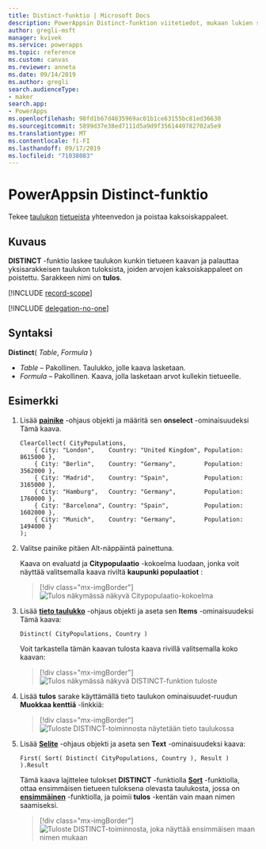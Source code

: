 ```yaml
---
title: Distinct-funktio | Microsoft Docs
description: PowerAppsin Distinct-funktion viitetiedot, mukaan lukien syntaksi ja esimerkkejä
author: gregli-msft
manager: kvivek
ms.service: powerapps
ms.topic: reference
ms.custom: canvas
ms.reviewer: anneta
ms.date: 09/14/2019
ms.author: gregli
search.audienceType:
- maker
search.app:
- PowerApps
ms.openlocfilehash: 98fd1b67d4835969ac01b1ce63155bc81ed36630
ms.sourcegitcommit: 5899d37e38ed7111d5a9d9f3561449782702a5e9
ms.translationtype: MT
ms.contentlocale: fi-FI
ms.lasthandoff: 09/17/2019
ms.locfileid: "71038083"
---
```

# <a name="distinct-function-in-powerapps"></a>PowerAppsin Distinct-funktio
Tekee [taulukon](../working-with-tables.md#records) [tietueista](../working-with-tables.md) yhteenvedon ja poistaa kaksoiskappaleet.

## <a name="description"></a>Kuvaus
**DISTINCT** -funktio laskee taulukon kunkin tietueen kaavan ja palauttaa yksisarakkeisen taulukon tuloksista, joiden arvojen kaksoiskappaleet on poistettu.  Sarakkeen nimi on **tulos**.  

[!INCLUDE [record-scope](../../../includes/record-scope.md)]

[!INCLUDE [delegation-no-one](../../../includes/delegation-no-one.md)]

## <a name="syntax"></a>Syntaksi
**Distinct**( *Table*, *Formula* )

* *Table* – Pakollinen.  Taulukko, jolle kaava lasketaan.
* *Formula* – Pakollinen.  Kaava, jolla lasketaan arvot kullekin tietueelle.

## <a name="example"></a>Esimerkki

1. Lisää [**painike**](../controls/control-button.md) -ohjaus objekti ja määritä sen **onselect** -ominaisuudeksi Tämä kaava.

    ```powerapps-dot
    ClearCollect( CityPopulations,
        { City: "London",    Country: "United Kingdom", Population: 8615000 },
        { City: "Berlin",    Country: "Germany",        Population: 3562000 },
        { City: "Madrid",    Country: "Spain",          Population: 3165000 },
        { City: "Hamburg",   Country: "Germany",        Population: 1760000 },
        { City: "Barcelona", Country: "Spain",          Population: 1602000 },
        { City: "Munich",    Country: "Germany",        Population: 1494000 }
    );
    ```

1. Valitse painike pitäen Alt-näppäintä painettuna.

    Kaava on evaluatd ja **Citypopulaatio** -kokoelma luodaan, jonka voit näyttää valitsemalla kaava riviltä **kaupunki populaatiot** :

    > [!div class="mx-imgBorder"]
    > ![Tulos näkymässä näkyvä Citypopulaatio-kokoelma](media/function-distinct/citypopulations-create.png)

1. Lisää [**tieto taulukko**](../controls/control-data-table.md) -ohjaus objekti ja aseta sen **Items** -ominaisuudeksi Tämä kaava:

    ```powerapps-dot
    Distinct( CityPopulations, Country )
    ```

    Voit tarkastella tämän kaavan tulosta kaava rivillä valitsemalla koko kaavan:

    > [!div class="mx-imgBorder"]
    > ![Tulos näkymässä näkyvä DISTINCT-funktion tuloste](media/function-distinct/citypopulations-distinct.png)

1. Lisää **tulos** sarake käyttämällä tieto taulukon ominaisuudet-ruudun **Muokkaa kenttiä** -linkkiä:

    > [!div class="mx-imgBorder"]
    > ![Tuloste DISTINCT-toiminnosta näytetään tieto taulukossa](media/function-distinct/citypopulations-datatable.png)

1. Lisää [**Selite**](../controls/control-text-box.md) -ohjaus objekti ja aseta sen **Text** -ominaisuudeksi kaava:

    ```powerapps-dot
    First( Sort( Distinct( CityPopulations, Country ), Result ) ).Result
    ```

    Tämä kaava lajittelee tulokset **DISTINCT** -funktiolla [**Sort**](function-sort.md) -funktiolla, ottaa ensimmäisen tietueen tuloksena olevasta taulukosta, jossa on [**ensimmäinen**](function-first-last.md) -funktiolla, ja poimii **tulos** -kentän vain maan nimen saamiseksi.

    > [!div class="mx-imgBorder"]
    > ![Tuloste DISTINCT-toiminnosta, joka näyttää ensimmäisen maan nimen mukaan](media/function-distinct/citypopulations-first.png)

     
